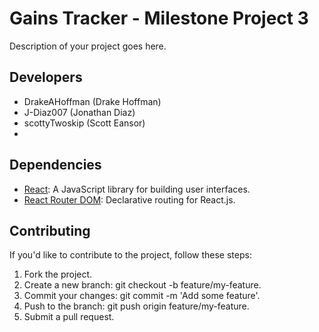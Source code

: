 # Gains Tracker - Milestone Project 3

Description of your project goes here.

## Developers

- DrakeAHoffman (Drake Hoffman)
- J-Diaz007 (Jonathan Diaz)
- scottyTwoskip (Scott Eansor)
-

## Dependencies

- [React](https://reactjs.org/): A JavaScript library for building user interfaces.
- [React Router DOM](https://reactrouter.com/): Declarative routing for React.js.

## Contributing

If you'd like to contribute to the project, follow these steps:

1. Fork the project.
2. Create a new branch: git checkout -b feature/my-feature.
3. Commit your changes: git commit -m 'Add some feature'.
4. Push to the branch: git push origin feature/my-feature.
5. Submit a pull request.
